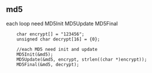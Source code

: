 ## md5

each loop need MD5Init MD5Update MD5Final

```
    char encrypt[] = "123456";
    unsigned char decrypt[16] = {0};

    //each MD5 need init and update
    MD5Init(&md5);
    MD5Update(&md5, encrypt, strlen((char *)encrypt));
    MD5Final(&md5, decrypt);
```